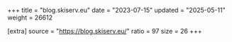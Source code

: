 +++
title = "blog.skiserv.eu"
date = "2023-07-15"
updated = "2025-05-11"
weight = 26612

[extra]
source = "https://blog.skiserv.eu/"
ratio = 97
size = 26
+++
